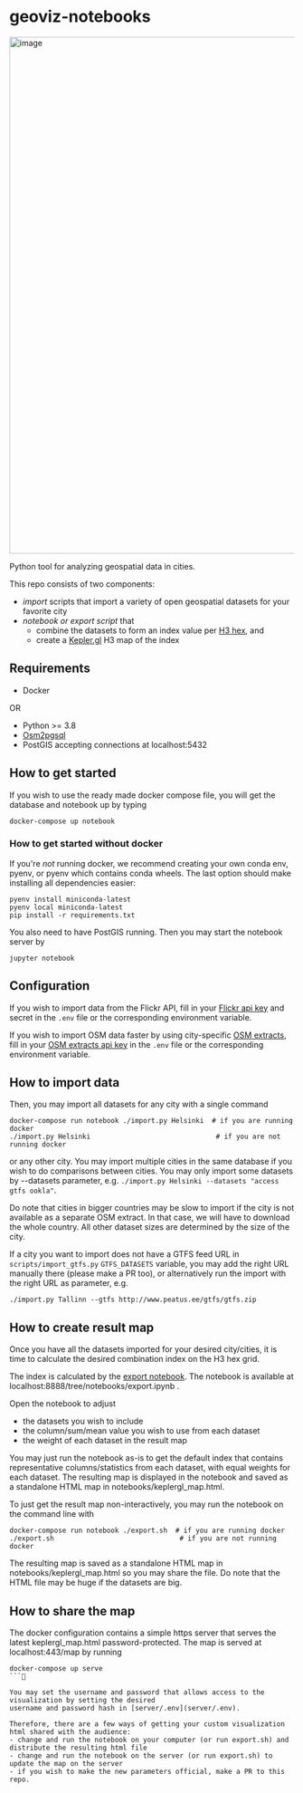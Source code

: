 # geoviz-notebooks
<img width="913" alt="image" src="https://user-images.githubusercontent.com/9367712/130978610-dc3a6a7c-ed78-47c4-b380-fcd1b354126c.png">

Python tool for analyzing geospatial data in cities.

This repo consists of two components:
- *import* scripts that import a variety of open geospatial datasets for your favorite city
- *notebook or export script* that
  - combine the datasets to form an index value per [H3 hex](https://github.com/uber/h3), and
  - create a [Kepler.gl](https://github.com/keplergl/kepler.gl) H3 map of the index

## Requirements

* Docker

OR

* Python >= 3.8
* [Osm2pgsql](https://osm2pgsql.org/doc/install.html)
* PostGIS accepting connections at localhost:5432

## How to get started

If you wish to use the ready made docker compose file, you will get the database and
notebook up by typing

```
docker-compose up notebook
```

### How to get started without docker

If you're *not* running docker, we recommend creating your own conda env, pyenv, or pyenv
which contains conda wheels. The last option should make installing all dependencies easier:

```
pyenv install miniconda-latest
pyenv local miniconda-latest
pip install -r requirements.txt
```

You also need to have PostGIS running. Then you may start the notebook server by

```
jupyter notebook
```

## Configuration

If you wish to import data from the Flickr API, fill in your
[Flickr api key](https://www.flickr.com/services/api/misc.api_keys.html) and secret
in the `.env` file or the corresponding environment variable.

If you wish to import OSM data faster by using city-specific
[OSM extracts](https://www.interline.io/osm/extracts/), fill in your
[OSM extracts api key](https://app.interline.io/products/osm_extracts/orders/new)
in the `.env` file or the corresponding environment variable.

## How to import data

Then, you may import all datasets for any city with a single command

```
docker-compose run notebook ./import.py Helsinki  # if you are running docker
./import.py Helsinki                               # if you are not running docker
```

or any other city. You may import multiple cities in the same database if you wish to do
comparisons between cities. You may only import some datasets by --datasets parameter, e.g.
`./import.py Helsinki --datasets "access gtfs ookla"`.

Do note that cities in bigger countries may be slow to import if the city is not available
as a separate OSM extract. In that case, we will have to download the whole country. All other
dataset sizes are determined by the size of the city.

If a city you want to import does not have a GTFS feed URL in `scripts/import_gtfs.py`
`GTFS_DATASETS` variable, you may add the right URL manually there (please make a PR too), or
alternatively run the import with the right URL as parameter, e.g.

```
./import.py Tallinn --gtfs http://www.peatus.ee/gtfs/gtfs.zip
```

## How to create result map

Once you have all the datasets imported for your desired city/cities, it is time to calculate
the desired combination index on the H3 hex grid.

The index is calculated by the [export notebook](notebooks/export.ipynb). The notebook is
available at localhost:8888/tree/notebooks/export.ipynb .

Open the notebook to adjust
- the datasets you wish to include
- the column/sum/mean value you wish to use from each dataset
- the weight of each dataset in the result map

You may just run the notebook as-is to get the default index that contains representative
columns/statistics from each dataset, with equal weights for each dataset. The resulting map is displayed
in the notebook and saved as a standalone HTML map in notebooks/keplergl_map.html.

To just get the result map non-interactively, you may run the notebook on the command line with

```
docker-compose run notebook ./export.sh  # if you are running docker
./export.sh                               # if you are not running docker
```

The resulting map is saved as a standalone HTML map in notebooks/keplergl_map.html so you
may share the file. Do note that the HTML file may be huge if the datasets are big.


## How to share the map

The docker configuration contains a simple https server that serves the latest keplergl_map.html
password-protected. The map is served at localhost:443/map by running

```
docker-compose up serve
```

You may set the username and password that allows access to the visualization by setting the desired
username and password hash in [server/.env](server/.env).

Therefore, there are a few ways of getting your custom visualization html shared with the audience:
- change and run the notebook on your computer (or run export.sh) and distribute the resulting html file
- change and run the notebook on the server (or run export.sh) to update the map on the server
- if you wish to make the new parameters official, make a PR to this repo.
